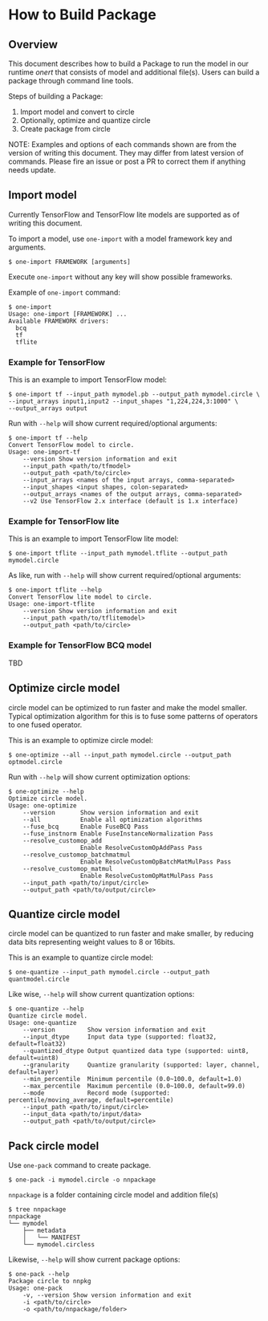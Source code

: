 # How to Build Package

## Overview

This document describes how to build a Package to run the model in our runtime
_onert_ that consists of model and additional file(s). Users can build a
package through command line tools.

Steps of building a Package:
1. Import model and convert to circle
1. Optionally, optimize and quantize circle
1. Create package from circle

NOTE: Examples and options of each commands shown are from the version of
writing this document. They may differ from latest version of commands.
Please fire an issue or post a PR to correct them if anything needs update.

## Import model

Currently TensorFlow and TensorFlow lite models are supported as of writing
this document.

To import a model, use `one-import` with a model framework key and arguments.
```
$ one-import FRAMEWORK [arguments]
```

Execute `one-import` without any key will show possible frameworks.

Example of `one-import` command:
```
$ one-import
Usage: one-import [FRAMEWORK] ...
Available FRAMEWORK drivers:
  bcq
  tf
  tflite
```

### Example for TensorFlow

This is an example to import TensorFlow model:
```
$ one-import tf --input_path mymodel.pb --output_path mymodel.circle \
--input_arrays input1,input2 --input_shapes "1,224,224,3:1000" \
--output_arrays output
```

Run with `--help` will show current required/optional arguments:
```
$ one-import tf --help
Convert TensorFlow model to circle.
Usage: one-import-tf
    --version Show version information and exit
    --input_path <path/to/tfmodel>
    --output_path <path/to/circle>
    --input_arrays <names of the input arrays, comma-separated>
    --input_shapes <input shapes, colon-separated>
    --output_arrays <names of the output arrays, comma-separated>
    --v2 Use TensorFlow 2.x interface (default is 1.x interface)
```

### Example for TensorFlow lite

This is an example to import TensorFlow lite model:
```
$ one-import tflite --input_path mymodel.tflite --output_path mymodel.circle
```

As like, run with `--help` will show current required/optional arguments:
```
$ one-import tflite --help
Convert TensorFlow lite model to circle.
Usage: one-import-tflite
    --version Show version information and exit
    --input_path <path/to/tflitemodel>
    --output_path <path/to/circle>
```

### Example for TensorFlow BCQ model

TBD

## Optimize circle model

circle model can be optimized to run faster and make the model smaller.
Typical optimization algorithm for this is to fuse some patterns of operators
to one fused operator.

This is an example to optimize circle model:
```
$ one-optimize --all --input_path mymodel.circle --output_path optmodel.circle
```

Run with `--help` will show current optimization options:
```
$ one-optimize --help
Optimize circle model.
Usage: one-optimize
    --version       Show version information and exit
    --all           Enable all optimization algorithms
    --fuse_bcq      Enable FuseBCQ Pass
    --fuse_instnorm Enable FuseInstanceNormalization Pass
    --resolve_customop_add
                    Enable ResolveCustomOpAddPass Pass
    --resolve_customop_batchmatmul
                    Enable ResolveCustomOpBatchMatMulPass Pass
    --resolve_customop_matmul
                    Enable ResolveCustomOpMatMulPass Pass
    --input_path <path/to/input/circle>
    --output_path <path/to/output/circle>
```

## Quantize circle model

circle model can be quantized to run faster and make smaller, by reducing data
bits representing weight values to 8 or 16bits.

This is an example to quantize circle model:
```
$ one-quantize --input_path mymodel.circle --output_path quantmodel.circle
```

Like wise, `--help` will show current quantization options:
```
$ one-quantize --help
Quantize circle model.
Usage: one-quantize
    --version         Show version information and exit
    --input_dtype     Input data type (supported: float32, default=float32)
    --quantized_dtype Output quantized data type (supported: uint8, default=uint8)
    --granularity     Quantize granularity (supported: layer, channel, default=layer)
    --min_percentile  Minimum percentile (0.0~100.0, default=1.0)
    --max_percentile  Maximum percentile (0.0~100.0, default=99.0)
    --mode            Record mode (supported: percentile/moving_average, default=percentile)
    --input_path <path/to/input/circle>
    --input_data <path/to/input/data>
    --output_path <path/to/output/circle>
```

## Pack circle model

Use `one-pack` command to create package.

```
$ one-pack -i mymodel.circle -o nnpackage
```

`nnpackage` is a folder containing circle model and addition file(s)

```
$ tree nnpackage
nnpackage
└── mymodel
    ├── metadata
    │   └── MANIFEST
    └── mymodel.circless
```

Likewise, `--help` will show current package options:

```
$ one-pack --help
Package circle to nnpkg
Usage: one-pack
    -v, --version Show version information and exit
    -i <path/to/circle>
    -o <path/to/nnpackage/folder>
```
